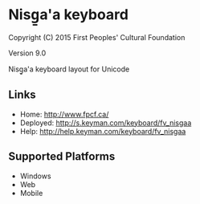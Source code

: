 Nisg̱a'a keyboard
======================

Copyright (C) 2015 First Peoples' Cultural Foundation

Version 9.0

Nisg̱a'a keyboard layout for Unicode

Links
-----

 * Home:     <http://www.fpcf.ca/>
 * Deployed: <http://s.keyman.com/keyboard/fv_nisgaa>
 * Help:     <http://help.keyman.com/keyboard/fv_nisgaa>
 
Supported Platforms
-------------------

 * Windows
 * Web
 * Mobile
